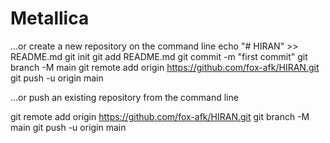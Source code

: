 # Metallica

…or create a new repository on the command line
echo "# HIRAN" >> README.md
git init
git add README.md
git commit -m "first commit"
git branch -M main
git remote add origin https://github.com/fox-afk/HIRAN.git
git push -u origin main 


…or push an existing repository from the command line

git remote add origin https://github.com/fox-afk/HIRAN.git
git branch -M main
git push -u origin main

